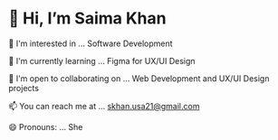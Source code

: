 # 👋 Hi, I’m Saima Khan

👀 I'm interested in ... Software Development

🌱 I'm currently learning ... Figma for UX/UI Design

💞️ I'm open to collaborating on ... Web Development and UX/UI Design projects

📫 You can reach me at ... skhan.usa21@gmail.com

😄 Pronouns: ... She

